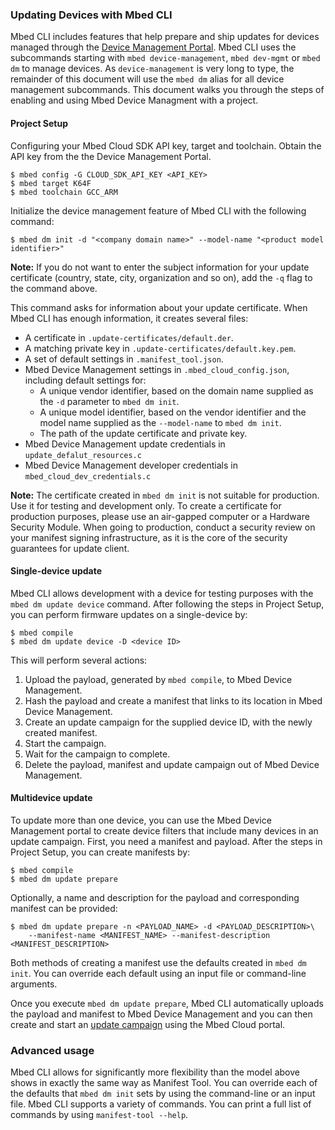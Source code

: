 ### Updating Devices with Mbed CLI

Mbed CLI includes features that help prepare and ship updates for devices managed through the [Device Management Portal](https://cloud.mbed.com/docs/current/introduction/index.html). Mbed CLI uses the subcommands starting with `mbed device-management`, `mbed dev-mgmt` or `mbed dm` to manage devices.  As `device-management` is very long to type, the remainder of this document will use the `mbed dm` alias for all device management subcommands. This document walks you through the steps of enabling and using Mbed Device Managment with a project.

#### Project Setup

Configuring your Mbed Cloud SDK API key, target and toolchain. Obtain the API key from the the Device Management Portal.

```
$ mbed config -G CLOUD_SDK_API_KEY <API_KEY>
$ mbed target K64F
$ mbed toolchain GCC_ARM
```

Initialize the device management feature of Mbed CLI with the following command:

```
$ mbed dm init -d "<company domain name>" --model-name "<product model identifier>"
```
<span class="notes">**Note:** If you do not want to enter the subject information for your update certificate (country, state, city, organization and so on), add the `-q` flag to the command above.</span>

This command asks for information about your update certificate. When Mbed CLI has enough information, it creates several files:

* A certificate in `.update-certificates/default.der`.
* A matching private key in `.update-certificates/default.key.pem`.
* A set of default settings in `.manifest_tool.json`.
* Mbed Device Management settings in `.mbed_cloud_config.json`, including default settings for:
    * A unique vendor identifier, based on the domain name supplied as the `-d` parameter to `mbed dm init`.
    * A unique model identifier, based on the vendor identifier and the model name supplied as the `--model-name` to `mbed dm init`.
    * The path of the update certificate and private key.
* Mbed Device Management update credentials in `update_defalut_resources.c`
* Mbed Device Management developer credentials in `mbed_cloud_dev_credentials.c`

<span class="notes">**Note:** The certificate created in `mbed dm init` is not suitable for production. Use it for testing and development only. To create a certificate for production purposes, please use an air-gapped computer or a Hardware Security Module. When going to production, conduct a security review on your manifest signing infrastructure, as it is the core of the security guarantees for update client.</span>

#### Single-device update

Mbed CLI allows development with a device for testing purposes with the `mbed dm update device` command. After following the steps in Project Setup, you can perform firmware updates on a single-device by:

```
$ mbed compile
$ mbed dm update device -D <device ID>
```

This will perform several actions:

1. Upload the payload, generated by `mbed compile`, to Mbed Device Management.
1. Hash the payload and create a manifest that links to its location in Mbed Device Management.
1. Create an update campaign for the supplied device ID, with the newly created manifest.
1. Start the campaign.
1. Wait for the campaign to complete.
1. Delete the payload, manifest and update campaign out of Mbed Device Management.

#### Multidevice update

To update more than one device, you can use the Mbed Device Management portal to create device filters that include many devices in an update campaign. First, you need a manifest and payload. After the steps in Project Setup, you can create manifests by:

```
$ mbed compile
$ mbed dm update prepare
```

Optionally, a name and description for the payload and corresponding manifest can be provided:

```
$ mbed dm update prepare -n <PAYLOAD_NAME> -d <PAYLOAD_DESCRIPTION>\
    --manifest-name <MANIFEST_NAME> --manifest-description <MANIFEST_DESCRIPTION>
```

Both methods of creating a manifest use the defaults created in `mbed dm init`. You can override each default using an input file or command-line arguments.

Once you execute `mbed dm update prepare`, Mbed CLI automatically uploads the payload and manifest to Mbed Device Management and you can then create and start an [update campaign](https://cloud.mbed.com/docs/current/updating-firmware/update-campaigns.html) using the Mbed Cloud portal.

### Advanced usage

Mbed CLI allows for significantly more flexibility than the model above shows in exactly the same way as Manifest Tool. You can override each of the defaults that `mbed dm init` sets by using the command-line or an input file. Mbed CLI supports a variety of commands. You can print a full list of commands by using `manifest-tool --help`.
